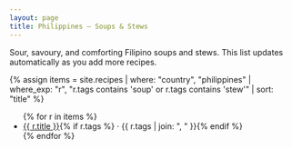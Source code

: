 ```yaml
---
layout: page
title: Philippines — Soups & Stews
---
```


<p>Sour, savoury, and comforting Filipino soups and stews. This list updates automatically as you add more recipes.</p>

{% assign items = site.recipes | where: "country", "philippines" | where_exp: "r", "r.tags contains 'soup' or r.tags contains 'stew'" | sort: "title" %}
<ul>
{% for r in items %}
  <li><a href="{{ r.url }}">{{ r.title }}</a>{% if r.tags %} · {{ r.tags | join: ", " }}{% endif %}</li>
{% endfor %}
</ul>
